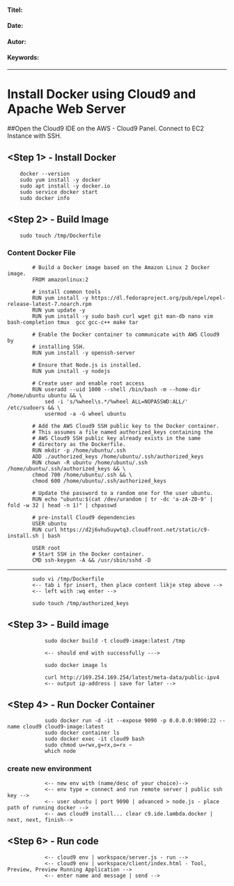 #### Titel:  
#### Date:   
#### Autor: 
#### Keywords:  

--------------------


# Install Docker using Cloud9 and Apache Web Server

##Open the Cloud9 IDE on the AWS - Cloud9 Panel. Connect to EC2 Instance with SSH.

## <Step 1> - Install Docker

        docker --version
        sudo yum install -y docker
        sudo apt install -y docker.io
        sudo service docker start
        sudo docker info

## <Step 2> - Build Image

        sudo touch /tmp/Dockerfile

### Content Docker File

            # Build a Docker image based on the Amazon Linux 2 Docker image.
            FROM amazonlinux:2

            # install common tools
            RUN yum install -y https://dl.fedoraproject.org/pub/epel/epel-release-latest-7.noarch.rpm
            RUN yum update -y
            RUN yum install -y sudo bash curl wget git man-db nano vim bash-completion tmux  gcc gcc-c++ make tar

            # Enable the Docker container to communicate with AWS Cloud9 by
            # installing SSH.
            RUN yum install -y openssh-server

            # Ensure that Node.js is installed.
            RUN yum install -y nodejs

            # Create user and enable root access
            RUN useradd --uid 1000 --shell /bin/bash -m --home-dir /home/ubuntu ubuntu && \
                sed -i 's/%wheel\s.*/%wheel ALL=NOPASSWD:ALL/' /etc/sudoers && \
                usermod -a -G wheel ubuntu

            # Add the AWS Cloud9 SSH public key to the Docker container.
            # This assumes a file named authorized_keys containing the
            # AWS Cloud9 SSH public key already exists in the same
            # directory as the Dockerfile.
            RUN mkdir -p /home/ubuntu/.ssh
            ADD ./authorized_keys /home/ubuntu/.ssh/authorized_keys
            RUN chown -R ubuntu /home/ubuntu/.ssh /home/ubuntu/.ssh/authorized_keys && \
            chmod 700 /home/ubuntu/.ssh && \
            chmod 600 /home/ubuntu/.ssh/authorized_keys

            # Update the password to a random one for the user ubuntu.
            RUN echo "ubuntu:$(cat /dev/urandom | tr -dc 'a-zA-Z0-9' | fold -w 32 | head -n 1)" | chpasswd

            # pre-install Cloud9 dependencies
            USER ubuntu
            RUN curl https://d2j6vhu5uywtq3.cloudfront.net/static/c9-install.sh | bash

            USER root
            # Start SSH in the Docker container.
            CMD ssh-keygen -A && /usr/sbin/sshd -D
   --------------------------------------------------
   
    
            sudo vi /tmp/Dockerfile
            <-- tab i fpr insert, then place content likje step above -->
            <-- left with :wq enter -->

            sudo touch /tmp/authorized_keys

## <Step 3> - Build image

                sudo docker build -t cloud9-image:latest /tmp

                <-- should end with successfully --->

                sudo docker image ls

                curl http://169.254.169.254/latest/meta-data/public-ipv4
                <-- output ip-address | save for later -->

## <Step 4> - Run Docker Container

                sudo docker run -d -it --expose 9090 -p 0.0.0.0:9090:22 --name cloud9 cloud9-image:latest
                sudo docker container ls
                sudo docker exec -it cloud9 bash
                sudo chmod u=rwx,g=rx,o=rx ~
                which node

### create new environment

                <-- new env with (name/desc of your choice)-->
                <-- env type = connect and run remote server | public ssh key -->
                <-- user ubuntu | port 9090 | advanced > node.js - place path of running docker -->
                <-- aws cloud9 install... clear c9.ide.lambda.docker | next, next, finish-->

## <Step 6> - Run code

                <-- cloud9 env | workspace/server.js - run -->
                <-- cloud9 env | workspace/client/index.html - Tool, Preview, Preview Running Application -->
                <-- enter name and message | send -->








    
    
